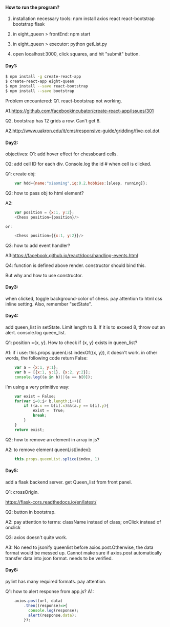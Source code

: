 
#### How to run the program?
1. installation necessary tools:
    npm install
    axios
    react
    react-bootstrap
    bootstrap
    flask

2. in eight_queen > frontEnd: npm start
3. in eight_queen > executor: python getList.py
4. open localhost:3000, click squares, and hit "submit" button.

#### Day1:
```bash
$ npm install -g create-react-app
$ create-react-app eight-queen
$ npm install --save react-bootstrap
$ npm install --save bootstrap
```

Problem encountered:
Q1. react-bootstrap not working.

A1.https://github.com/facebookincubator/create-react-app/issues/301 

Q2. bootstrap has 12 grids a row. Can't get 8.

A2.http://www.uakron.edu/it/cms/responsive-guide/gridding/five-col.dot 

#### Day2:
objectives:
O1: add hover effect for chessboard cells.

O2: add cell ID for each div. Console.log the id # when cell is clicked.

Q1: create obj: 

```javascript
    var hdd={name:"xiaoming",iq:0.2,hobbies:[sleep, running]};
```
Q2: how to pass obj to html element?

A2: 

```javascript
    var position = {x:1, y:2};
    <Chess position={position}/>
```


    or: 


```javascript
    <Chess position={{x:1, y:2}}/>
```

Q3: how to add event handler?

A3:https://facebook.github.io/react/docs/handling-events.html 

Q4: function is defined above render. constructor should bind this.

But why and how to use constructor.

#### Day3:
when clicked, toggle background-color of chess.
pay attention to html css inline setting. Also, remember "setState".

#### Day4:
add queen_list in setState. Limit length to 8. If it is to exceed 8, throw out
an alert. console.log queen_list.

Q1: position ={x, y}. How to check if {x, y} exists in queen_list?

A1: if i use: this.props.queenList.indexOf({x, y}), it doesn't work.
in other words, the following code return False:
```javascript
    var a = {x:1, y:1};
    var b = [{x:1, y:1}, {x:2, y:2}];
    console.log((a in b)||(a == b[0]);
```

i'm using a very primitive way:
```javascript
    var exist = False;
    for(var i=0;i< b.length;i++){
        if ((a.x == b[i].x)&&(a.y == b[i].y){
            exist =  True;
            break;
        }
    }
    return exist;    
```

Q2: how to remove an element in array in js?

A2: to remove element queenList[index]:
```javascript
    this.props.queenList.splice(index, 1)
```

#### Day5:
add a flask backend server. get Queen_list from front panel. 

Q1: crossOrigin.

https://flask-cors.readthedocs.io/en/latest/ 

Q2: button in bootstrap.

A2: pay attention to terms:
    className instead of class; onClick instead of onclick

Q3: axios doesn't quite work.

A3: No need to jsonify queenlist before axios.post.Otherwise, the data format would be messed up. Cannot make sure if axios.post automatically transfer data into json format. needs to be verified.

#### Day6:
pylint has many required formats. pay attention.

Q1: how to alert response from app.js?
A1:     
```javascript
    axios.post(url, data)
        .then((response)=>{
          console.log(response);
          alert(response.data);
        });
```